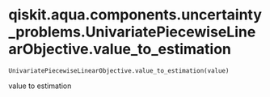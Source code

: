 # qiskit.aqua.components.uncertainty\_problems.UnivariatePiecewiseLinearObjective.value\_to\_estimation

`UnivariatePiecewiseLinearObjective.value_to_estimation(value)`

value to estimation
